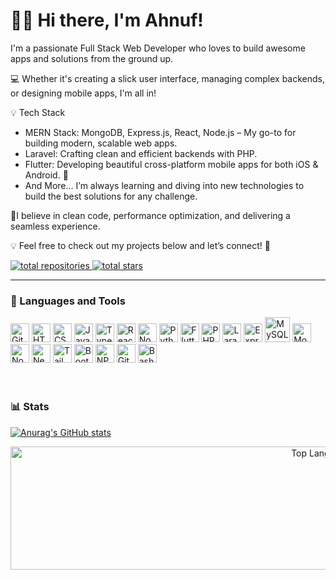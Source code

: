 
# 🏄‍♂️ Hi there, I'm Ahnuf! 

I'm a passionate Full Stack Web Developer who loves to build awesome apps and solutions from the ground up. 

💻 Whether it's creating a slick user interface, managing complex backends, or designing mobile apps, I'm all in!


💡 Tech Stack
- MERN Stack: MongoDB, Express.js, React, Node.js – My go-to for building modern, scalable web apps.
- Laravel: Crafting clean and efficient backends with PHP.
- Flutter: Developing beautiful cross-platform mobile apps for both iOS & Android. 📱
- And More... I’m always learning and diving into new technologies to build the best solutions for any challenge.

🌱I believe in clean code, performance optimization, and delivering a seamless experience.

💡 Feel free to check out my projects below and let’s connect! 🙌

<p align="left">
  <a href="https://github.com/Ahnuf-Karim-Chowdhury?tab=repositories">
    <img alt="total repositories" title="Total repositories on GitHub" src="https://custom-icon-badges.demolab.com/badge/Repositories-black?color=black&style=for-the-badge&labelColor=488207&logo=repo&logoColor=blue"/>
</a>

  <a href="https://github.com/Ahnuf-Karim-Chowdhury?tab=repositories&sort=stargazers">
         <img alt="total stars" title="Total stars on GitHub" src="https://custom-icon-badges.demolab.com/github/stars/Ahnuf-Karim-Chowdhury?color=black&style=for-the-badge&labelColor=488207&logo=star&logoColor=yellow"/></a>
</p>

---
### 🧰 Languages and Tools

<div class="skills-container">
  <img alt="Git" width="30" src="https://cdn.jsdelivr.net/gh/devicons/devicon/icons/git/git-original.svg" />
  <img alt="HTML" width="30" src="https://cdn.jsdelivr.net/gh/devicons/devicon/icons/html5/html5-plain.svg" />
  <img alt="CSS" width="30" src="https://cdn.jsdelivr.net/gh/devicons/devicon/icons/css3/css3-plain.svg" />
  <img alt="JavaScript" width="30" src="https://cdn.jsdelivr.net/gh/devicons/devicon/icons/javascript/javascript-plain.svg" />
  <img alt="TypeScript" width="30" src="https://cdn.jsdelivr.net/gh/devicons/devicon/icons/typescript/typescript-plain.svg" />
  <img alt="React" width="30" src="https://cdn.jsdelivr.net/gh/devicons/devicon/icons/react/react-original.svg" />
  <img alt="NodeJS" width="30" src="https://cdn.jsdelivr.net/gh/devicons/devicon/icons/nodejs/nodejs-original.svg" />
  <img alt="Python" width="30" src="https://cdn.jsdelivr.net/gh/devicons/devicon/icons/python/python-plain.svg" />
  <img alt="Flutter" width="30" src="https://cdn.jsdelivr.net/gh/devicons/devicon@latest/icons/flutter/flutter-original.svg" />
  <img alt="PHP" width="30" src="https://cdn.jsdelivr.net/gh/devicons/devicon@latest/icons/php/php-original.svg" />
  <img alt="Laravel" width="30" src="https://cdn.jsdelivr.net/gh/devicons/devicon@latest/icons/laravel/laravel-original.svg" />
  <img alt="Express" width="30" src="https://cdn.jsdelivr.net/gh/devicons/devicon@latest/icons/express/express-original.svg" />
  <img alt="MySQL" width="40" height="40" src="https://cdn.jsdelivr.net/gh/devicons/devicon@latest/icons/mysql/mysql-plain-wordmark.svg" />
  <img alt="MongoDB" width="30" src="https://cdn.jsdelivr.net/gh/devicons/devicon@latest/icons/mongodb/mongodb-plain-wordmark.svg" />
  <img alt="Nodemon" width="30" src="https://cdn.jsdelivr.net/gh/devicons/devicon@latest/icons/nodemon/nodemon-original.svg" />
  <img alt="NextJS" width="30" src="https://cdn.jsdelivr.net/gh/devicons/devicon@latest/icons/nextjs/nextjs-original.svg" />
  <img alt="TailWind" width="30" src="https://cdn.jsdelivr.net/gh/devicons/devicon@latest/icons/tailwindcss/tailwindcss-original.svg" />
  <img alt="Bootstrap" width="30" src="https://cdn.jsdelivr.net/gh/devicons/devicon@latest/icons/bootstrap/bootstrap-original.svg" />
  <img alt="NPM" width="30" src="https://cdn.jsdelivr.net/gh/devicons/devicon@latest/icons/npm/npm-original-wordmark.svg" />
  <img alt="GitHub" width="30" src="https://cdn.jsdelivr.net/gh/devicons/devicon@latest/icons/github/github-original.svg" />
  <img alt="Bash" width="30" src="https://cdn.jsdelivr.net/gh/devicons/devicon@latest/icons/bash/bash-original.svg" />
</div>
<br />

#

### 📊 Stats
<p align="left"> 
<a href="https://github.com/Ahnuf-Karim-Chowdhury/github-readme-stats">
  <picture>
    <!-- Display this image when dark mode is active -->
    <source media="(prefers-color-scheme: dark)" 
            srcset="https://github-readme-stats.vercel.app/api?username=Ahnuf-Karim-Chowdhury&show_icons=true&theme=radical">
    <!-- Display this image when light mode is active -->
    <source media="(prefers-color-scheme: light)" 
            srcset="https://github-readme-stats.vercel.app/api?username=Ahnuf-Karim-Chowdhury">
    <!-- Fallback image for browsers that do not support <picture> -->
    <img src="https://github-readme-stats.vercel.app/api?username=Ahnuf-Karim-Chowdhury" 
         alt="Anurag's GitHub stats">
  </picture>
</a>
</p>

<p align="right"> 
<a href="https://github.com/Ahnuf-Karim-Chowdhury/github-readme-stats">
<picture>
  <!-- Display this image when dark mode is active -->
  <source media="(prefers-color-scheme: dark)" 
          srcset="https://github-readme-stats.vercel.app/api/top-langs/?username=Ahnuf-Karim-Chowdhury&layout=compact&theme=radical">
  <!-- Display this image when light mode is active -->
  <source media="(prefers-color-scheme: light)" 
          srcset="https://github-readme-stats.vercel.app/api/top-langs/?username=Ahnuf-Karim-Chowdhury&layout=compact">
  <!-- Fallback image if the browser doesn't support <picture> -->
  <img src="https://github-readme-stats.vercel.app/api/top-langs/?username=Ahnuf-Karim-Chowdhury&layout=compact" 
       alt="Top Langs"
       width="520" height="197">
</picture>
</p>

</a>
